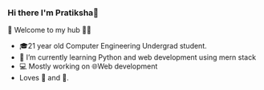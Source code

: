 ### Hi there I'm Pratiksha👋
🎍 Welcome to my hub 👨‍💻
- 🎓21 year old Computer Engineering Undergrad student.
- 🌱 I’m currently learning Python and web development using mern stack
- 💻 Mostly working on 🌐Web development
- Loves 🎵 and 🎹.
